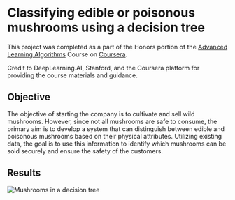 
# Classifying edible or poisonous mushrooms using a decision tree

This project was completed as a part of the Honors portion of the [Advanced Learning Algorithms](https://www.coursera.org/learn/advanced-learning-algorithms) Course on [Coursera](https://www.coursera.org/).

Credit to DeepLearning.AI, Stanford, and the Coursera platform for providing the course materials and guidance.

## Objective

The objective of starting the company is to cultivate and sell wild mushrooms. However, since not all mushrooms are safe to consume, the primary aim is to develop a system that can distinguish between edible and poisonous mushrooms based on their physical attributes. Utilizing existing data, the goal is to use this information to identify which mushrooms can be sold securely and ensure the safety of the customers.
## Results

![Mushrooms in a decision tree](https://blogger.googleusercontent.com/img/b/R29vZ2xl/AVvXsEjHsB0jIKQT-9pFBkcCevzCceoh0PqsY2EJwVyQS7GLPNhaFWk2qBW8-ws7WYgNnxE0VVxvTLkV_3mgfNK_BQLGA-KOc3DOQdu7wuGP7rtsQCHvOcaoF1Wp0gPfGQPEs0cjRGGcFbs9F0Yh-okSsjJ801mXezi9e0oeKWXp2V4OE1tiFylgHYC17te1DSQ/s1600/mushrooms-in-a-decision-tree.png)